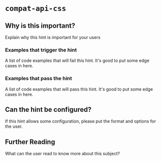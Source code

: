 # `compat-api-css`

## Why is this important?

Explain why this hint is important for your users

### Examples that **trigger** the hint

A list of code examples that will fail this hint.
It's good to put some edge cases in here.

### Examples that **pass** the hint

A list of code examples that will pass this hint.
It's good to put some edge cases in here.

## Can the hint be configured?

If this hint allows some configuration, please put the format and
options for the user.

## Further Reading

What can the user read to know more about this subject?

